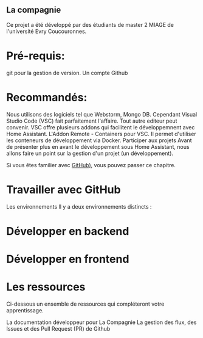 ## La compagnie
Ce projet a été développé par des étudiants de master 2 MIAGE de l'université Evry Coucouronnes. 


# Pré-requis:

git pour la gestion de version.
Un compte Github

# Recommandés:
Nous utilisons des logiciels tel que Webstorm, Mongo DB. Cependant Visual Studio Code (VSC) fait parfaitement l'affaire.
Tout autre editeur peut convenir. VSC offre plusieurs addons qui facilitent le développemnent avec Home Assistant.
L'Addon Remote - Containers pour VSC. Il permet d'utiliser les conteneurs de développement via Docker.
Participer aux projets
Avant de présenter plus en avant le développement sous Home Assistant, nous allons faire un point sur la gestion d'un projet (un développement).

Si vous êtes familier avec [GitHub)](https://github.com/xenom34/lacompagnie/blob/doc/Documentation/GitHub), vous pouvez passer ce chapitre.

# Travailler avec GitHub
Les environnements
Il y a deux environnements distincts :

# Développer en backend

# Développer en frontend

# Les ressources
Ci-dessous un ensemble de ressources qui compléteront votre apprentissage.

La documentation développeur pour La Compagnie
La gestion des flux, des Issues et des Pull Request (PR) de Github

